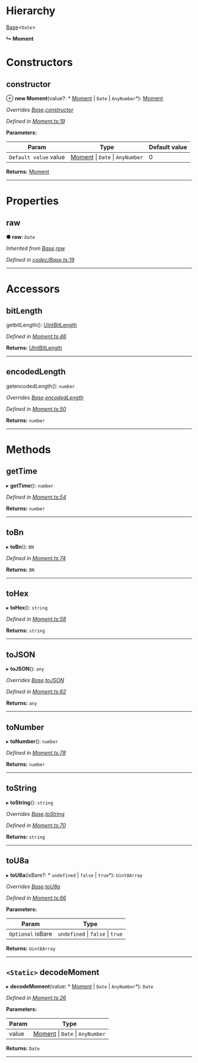 

# Hierarchy

 [Base](_codec_base_.base.md)<`Date`>

**↳ Moment**

# Constructors

<a id="constructor"></a>

##  constructor

⊕ **new Moment**(value?: * [Moment](_moment_.moment.md) &#124; `Date` &#124; `AnyNumber`*): [Moment](_moment_.moment.md)

*Overrides [Base](_codec_base_.base.md).[constructor](_codec_base_.base.md#constructor)*

*Defined in [Moment.ts:19](https://github.com/polkadot-js/api/blob/77a883c/packages/types/src/Moment.ts#L19)*

**Parameters:**

| Param | Type | Default value |
| ------ | ------ | ------ |
| `Default value` value |  [Moment](_moment_.moment.md) &#124; `Date` &#124; `AnyNumber`| 0 |

**Returns:** [Moment](_moment_.moment.md)

___

# Properties

<a id="raw"></a>

##  raw

**● raw**: *`Date`*

*Inherited from [Base](_codec_base_.base.md).[raw](_codec_base_.base.md#raw)*

*Defined in [codec/Base.ts:19](https://github.com/polkadot-js/api/blob/77a883c/packages/types/src/codec/Base.ts#L19)*

___

# Accessors

<a id="bitlength"></a>

##  bitLength

getbitLength(): [UIntBitLength](../modules/_codec_uint_.md#uintbitlength)

*Defined in [Moment.ts:46](https://github.com/polkadot-js/api/blob/77a883c/packages/types/src/Moment.ts#L46)*

**Returns:** [UIntBitLength](../modules/_codec_uint_.md#uintbitlength)

___
<a id="encodedlength"></a>

##  encodedLength

getencodedLength(): `number`

*Overrides [Base](_codec_base_.base.md).[encodedLength](_codec_base_.base.md#encodedlength)*

*Defined in [Moment.ts:50](https://github.com/polkadot-js/api/blob/77a883c/packages/types/src/Moment.ts#L50)*

**Returns:** `number`

___

# Methods

<a id="gettime"></a>

##  getTime

▸ **getTime**(): `number`

*Defined in [Moment.ts:54](https://github.com/polkadot-js/api/blob/77a883c/packages/types/src/Moment.ts#L54)*

**Returns:** `number`

___
<a id="tobn"></a>

##  toBn

▸ **toBn**(): `BN`

*Defined in [Moment.ts:74](https://github.com/polkadot-js/api/blob/77a883c/packages/types/src/Moment.ts#L74)*

**Returns:** `BN`

___
<a id="tohex"></a>

##  toHex

▸ **toHex**(): `string`

*Defined in [Moment.ts:58](https://github.com/polkadot-js/api/blob/77a883c/packages/types/src/Moment.ts#L58)*

**Returns:** `string`

___
<a id="tojson"></a>

##  toJSON

▸ **toJSON**(): `any`

*Overrides [Base](_codec_base_.base.md).[toJSON](_codec_base_.base.md#tojson)*

*Defined in [Moment.ts:62](https://github.com/polkadot-js/api/blob/77a883c/packages/types/src/Moment.ts#L62)*

**Returns:** `any`

___
<a id="tonumber"></a>

##  toNumber

▸ **toNumber**(): `number`

*Defined in [Moment.ts:78](https://github.com/polkadot-js/api/blob/77a883c/packages/types/src/Moment.ts#L78)*

**Returns:** `number`

___
<a id="tostring"></a>

##  toString

▸ **toString**(): `string`

*Overrides [Base](_codec_base_.base.md).[toString](_codec_base_.base.md#tostring)*

*Defined in [Moment.ts:70](https://github.com/polkadot-js/api/blob/77a883c/packages/types/src/Moment.ts#L70)*

**Returns:** `string`

___
<a id="tou8a"></a>

##  toU8a

▸ **toU8a**(isBare?: * `undefined` &#124; `false` &#124; `true`*): `Uint8Array`

*Overrides [Base](_codec_base_.base.md).[toU8a](_codec_base_.base.md#tou8a)*

*Defined in [Moment.ts:66](https://github.com/polkadot-js/api/blob/77a883c/packages/types/src/Moment.ts#L66)*

**Parameters:**

| Param | Type |
| ------ | ------ |
| `Optional` isBare |  `undefined` &#124; `false` &#124; `true`|

**Returns:** `Uint8Array`

___
<a id="decodemoment"></a>

## `<Static>` decodeMoment

▸ **decodeMoment**(value: * [Moment](_moment_.moment.md) &#124; `Date` &#124; `AnyNumber`*): `Date`

*Defined in [Moment.ts:26](https://github.com/polkadot-js/api/blob/77a883c/packages/types/src/Moment.ts#L26)*

**Parameters:**

| Param | Type |
| ------ | ------ |
| value |  [Moment](_moment_.moment.md) &#124; `Date` &#124; `AnyNumber`|

**Returns:** `Date`

___

